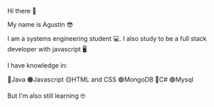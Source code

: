 Hi there 👋

My name is Agustin  😎

I am a systems engineering student 💻. I also study to be a full stack developer with javascript 🖥

I have knowledge in:

🔴Java
🟠Javascript
🟡HTML and CSS
🟢MongoDB
🔵C#
🟣Mysql

But I'm also still learning 🤓


<!--
**AgusPane17/AgusPane17** is a ✨ _special_ ✨ repository because its `README.md` (this file) appears on your GitHub profile.

Here are some ideas to get you started:

- 🔭 I’m currently working on ...
- 🌱 I’m currently learning ...
- 👯 I’m looking to collaborate on ...
- 🤔 I’m looking for help with ...
- 💬 Ask me about ...
- 📫 How to reach me: ...
- 😄 Pronouns: ...
- ⚡ Fun fact: ...
-->

